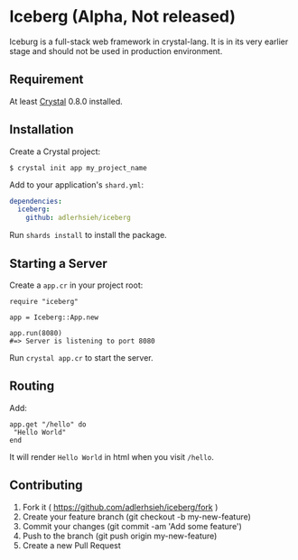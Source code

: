 # Iceberg (Alpha, Not released)

Iceburg is a full-stack web framework in crystal-lang. It is in its very earlier stage and should not be used in production environment.

## Requirement

At least [Crystal](https://github.com/manastech/crystal) 0.8.0 installed.

## Installation

Create a Crystal project:

```
$ crystal init app my_project_name
```

Add to your application's `shard.yml`:

```yaml
dependencies:
  iceberg:
    github: adlerhsieh/iceberg
```

Run `shards install` to install the package.

## Starting a Server

Create a `app.cr` in your project root:

```crystal
require "iceberg"

app = Iceberg::App.new

app.run(8080)
#=> Server is listening to port 8080
```

Run `crystal app.cr` to start the server.

## Routing

Add:

```crystal
app.get "/hello" do
 "Hello World"
end
```

It will render `Hello World` in html when you visit `/hello`.

## Contributing

1. Fork it ( https://github.com/adlerhsieh/iceberg/fork )
2. Create your feature branch (git checkout -b my-new-feature)
3. Commit your changes (git commit -am 'Add some feature')
4. Push to the branch (git push origin my-new-feature)
5. Create a new Pull Request

